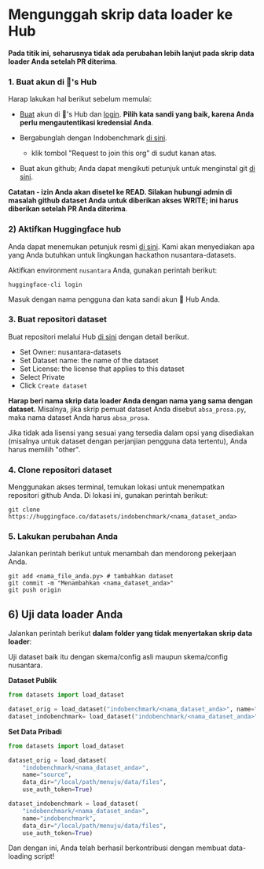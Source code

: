 # Mengunggah skrip data loader ke Hub

**Pada titik ini, seharusnya tidak ada perubahan lebih lanjut pada skrip data loader Anda setelah PR diterima**.

### 1. Buat akun di 🤗's Hub

Harap lakukan hal berikut sebelum memulai:

- [Buat](https://huggingface.co/join) akun di 🤗's Hub dan [login](https://huggingface.co/login). **Pilih kata sandi yang baik, karena Anda perlu mengautentikasi kredensial Anda**.

- Bergabunglah dengan Indobenchmark [di sini](https://huggingface.co/indobenchmark).
    - klik tombol "Request to join this org" di sudut kanan atas.

- Buat akun github; Anda dapat mengikuti petunjuk untuk menginstal git [di sini](https://git-scm.com/book/en/v2/Getting-Started-Installing-Git).


**Catatan - izin Anda akan disetel ke READ. Silakan hubungi admin di masalah github dataset Anda untuk diberikan akses WRITE; ini harus diberikan setelah PR Anda diterima**.

### 2) Aktifkan Huggingface hub

Anda dapat menemukan petunjuk resmi [di sini](https://huggingface.co/welcome). Kami akan menyediakan apa yang Anda butuhkan untuk lingkungan hackathon nusantara-datasets.

Aktifkan environment `nusantara` Anda, gunakan perintah berikut:

```
huggingface-cli login
```

Masuk dengan nama pengguna dan kata sandi akun 🤗 Hub Anda.

### 3. Buat repositori dataset

Buat repositori melalui Hub [di sini](https://huggingface.co/new-dataset) dengan detail berikut.

+ Set Owner: nusantara-datasets
+ Set Dataset name: the name of the dataset 
+ Set License: the license that applies to this dataset
+ Select Private
+ Click `Create dataset`

**Harap beri nama skrip data loader Anda dengan nama yang sama dengan dataset.** Misalnya, jika skrip pemuat dataset Anda disebut `absa_prosa.py`, maka nama dataset Anda harus `absa_prosa`.

Jika tidak ada lisensi yang sesuai yang tersedia dalam opsi yang disediakan (misalnya untuk dataset dengan perjanjian pengguna data tertentu), Anda harus memilih "other".

### 4. Clone repositori dataset

Menggunakan akses terminal, temukan lokasi untuk menempatkan repositori github Anda. Di lokasi ini, gunakan perintah berikut:

```
git clone https://huggingface.co/datasets/indobenchmark/<nama_dataset_anda>
```

### 5. Lakukan perubahan Anda

Jalankan perintah berikut untuk menambah dan mendorong pekerjaan Anda.

```
git add <nama_file_anda.py> # tambahkan dataset
git commit -m "Menambahkan <nama_dataset_anda>"
git push origin
```

## 6) Uji data loader Anda

Jalankan perintah berikut **dalam folder yang tidak menyertakan skrip data loader**:

Uji dataset baik itu dengan skema/config asli maupun skema/config nusantara.

**Dataset Publik**
```python
from datasets import load_dataset

dataset_orig = load_dataset("indobenchmark/<nama_dataset_anda>", name="source", use_auth_token=True)
dataset_indobenchmark= load_dataset("indobenchmark/<nama_dataset_anda>", name="indobenchmark", use_auth_token=True)
```

**Set Data Pribadi**

```python
from datasets import load_dataset

dataset_orig = load_dataset(
    "indobenchmark/<nama_dataset_anda>", 
    name="source", 
    data_dir="/local/path/menuju/data/files",
    use_auth_token=True)

dataset_indobenchmark = load_dataset(
    "indobenchmark/<nama_dataset_anda>", 
    name="indobenchmark", 
    data_dir="/local/path/menuju/data/files",
    use_auth_token=True)
```

Dan dengan ini, Anda telah berhasil berkontribusi dengan membuat data-loading script!

